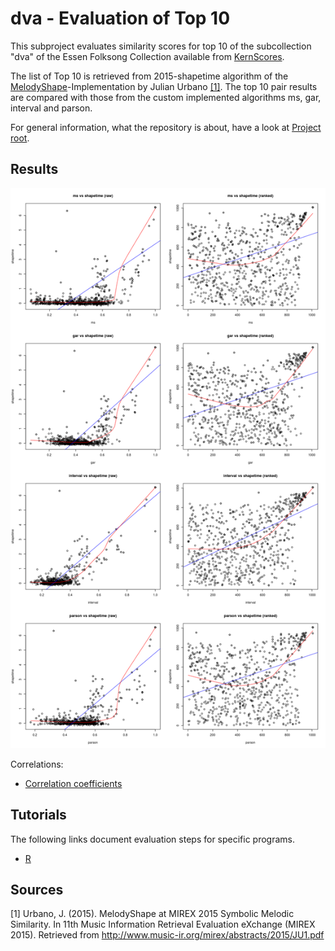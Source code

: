 dva - Evaluation of Top 10
==================================================
This subproject evaluates similarity scores for top 10 of the subcollection "dva" of the Essen Folksong Collection available from [KernScores](http://kern.humdrum.org/cgi-bin/browse?l=/essen/europa).

The list of Top 10 is retrieved from 2015-shapetime algorithm of the [MelodyShape](https://github.com/julian-urbano/MelodyShape)-Implementation by Julian Urbano [[1]](#sources).
The top 10 pair results are compared with those from the custom implemented algorithms ms, gar, interval and parson.

For general information, what the repository is about, have a look at [Project root](https://github.com/freakimkaefig/musicjson-evaluation).


Results
--------------------------------------------------

![scatterplots](scatterplots.png "Scatterplots")

Correlations:

- [Correlation coefficients](correlations.md)


Tutorials
--------------------------------------------------
The following links document evaluation steps for specific programs.

- [R](R.md)


Sources
--------------------------------------------------
[1] Urbano, J. (2015). MelodyShape at MIREX 2015 Symbolic Melodic Similarity.
In 11th Music Information Retrieval Evaluation eXchange (MIREX 2015). Retrieved 
from http://www.music-ir.org/mirex/abstracts/2015/JU1.pdf
